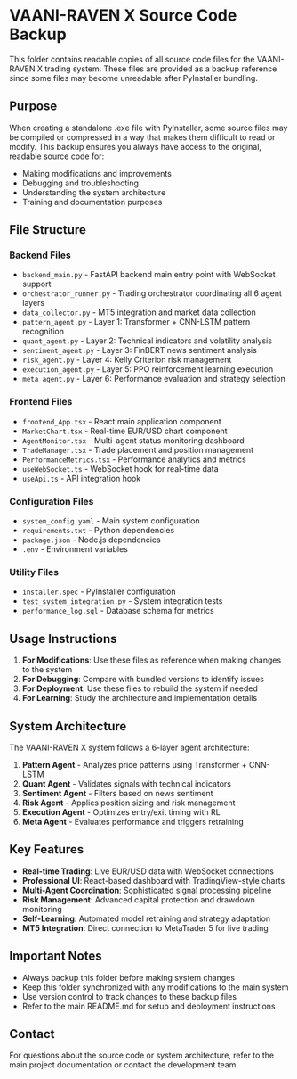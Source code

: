 # VAANI-RAVEN X Source Code Backup

This folder contains readable copies of all source code files for the VAANI-RAVEN X trading system. These files are provided as a backup reference since some files may become unreadable after PyInstaller bundling.

## Purpose

When creating a standalone .exe file with PyInstaller, some source files may be compiled or compressed in a way that makes them difficult to read or modify. This backup ensures you always have access to the original, readable source code for:

- Making modifications and improvements
- Debugging and troubleshooting
- Understanding the system architecture
- Training and documentation purposes

## File Structure

### Backend Files
- `backend_main.py` - FastAPI backend main entry point with WebSocket support
- `orchestrator_runner.py` - Trading orchestrator coordinating all 6 agent layers
- `data_collector.py` - MT5 integration and market data collection
- `pattern_agent.py` - Layer 1: Transformer + CNN-LSTM pattern recognition
- `quant_agent.py` - Layer 2: Technical indicators and volatility analysis
- `sentiment_agent.py` - Layer 3: FinBERT news sentiment analysis
- `risk_agent.py` - Layer 4: Kelly Criterion risk management
- `execution_agent.py` - Layer 5: PPO reinforcement learning execution
- `meta_agent.py` - Layer 6: Performance evaluation and strategy selection

### Frontend Files
- `frontend_App.tsx` - React main application component
- `MarketChart.tsx` - Real-time EUR/USD chart component
- `AgentMonitor.tsx` - Multi-agent status monitoring dashboard
- `TradeManager.tsx` - Trade placement and position management
- `PerformanceMetrics.tsx` - Performance analytics and metrics
- `useWebSocket.ts` - WebSocket hook for real-time data
- `useApi.ts` - API integration hook

### Configuration Files
- `system_config.yaml` - Main system configuration
- `requirements.txt` - Python dependencies
- `package.json` - Node.js dependencies
- `.env` - Environment variables

### Utility Files
- `installer.spec` - PyInstaller configuration
- `test_system_integration.py` - System integration tests
- `performance_log.sql` - Database schema for metrics

## Usage Instructions

1. **For Modifications**: Use these files as reference when making changes to the system
2. **For Debugging**: Compare with bundled versions to identify issues
3. **For Deployment**: Use these files to rebuild the system if needed
4. **For Learning**: Study the architecture and implementation details

## System Architecture

The VAANI-RAVEN X system follows a 6-layer agent architecture:

1. **Pattern Agent** - Analyzes price patterns using Transformer + CNN-LSTM
2. **Quant Agent** - Validates signals with technical indicators
3. **Sentiment Agent** - Filters based on news sentiment
4. **Risk Agent** - Applies position sizing and risk management
5. **Execution Agent** - Optimizes entry/exit timing with RL
6. **Meta Agent** - Evaluates performance and triggers retraining

## Key Features

- **Real-time Trading**: Live EUR/USD data with WebSocket connections
- **Professional UI**: React-based dashboard with TradingView-style charts
- **Multi-Agent Coordination**: Sophisticated signal processing pipeline
- **Risk Management**: Advanced capital protection and drawdown monitoring
- **Self-Learning**: Automated model retraining and strategy adaptation
- **MT5 Integration**: Direct connection to MetaTrader 5 for live trading

## Important Notes

- Always backup this folder before making system changes
- Keep this folder synchronized with any modifications to the main system
- Use version control to track changes to these backup files
- Refer to the main README.md for setup and deployment instructions

## Contact

For questions about the source code or system architecture, refer to the main project documentation or contact the development team.
